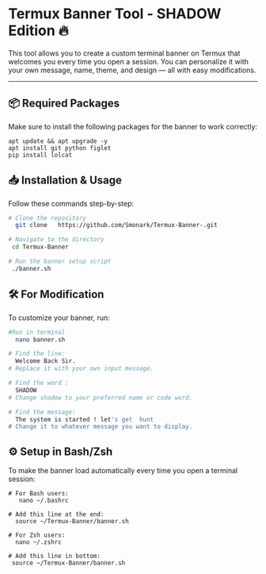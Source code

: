 # Termux Banner Tool - SHADOW Edition 🔥

This tool allows you to create a custom terminal banner on Termux that welcomes you every time you open a session. You can personalize it with your own message, name, theme, and design — all with easy modifications.

---
## 📦 Required Packages
Make sure to install the following packages for the banner to work correctly:

```
apt update && apt upgrade -y
apt install git python figlet
pip install lolcat

```
## 📥 Installation & Usage

Follow these commands step-by-step:

```bash
# Clone the repository
  git clone   https://github.com/Smonark/Termux-Banner-.git

# Navigate to the directory
 cd Termux-Banner

# Run the banner setup script
 ./banner.sh
```
 ## 🛠️ For Modification
To customize your banner, run:

```bash
#Run in terminal 
  nano banner.sh

# Find the line:
  Welcome Back Sir.
# Replace it with your own input message.

# Find the word :
  SHADOW
# Change shadow to your preferred name or code word.

# Find the message:
  The system is started ! let's get  hunt
# Change it to whatever message you want to display.
```
## ⚙️ Setup in Bash/Zsh
To make the banner load automatically every time you open a terminal session:

```
# For Bash users:
   nano ~/.bashrc

# Add this line at the end:
  source ~/Termux-Banner/banner.sh

# For Zsh users:
  nano ~/.zshrc

# Add this line in bottom:
 source ~/Termux-Banner/banner.sh

